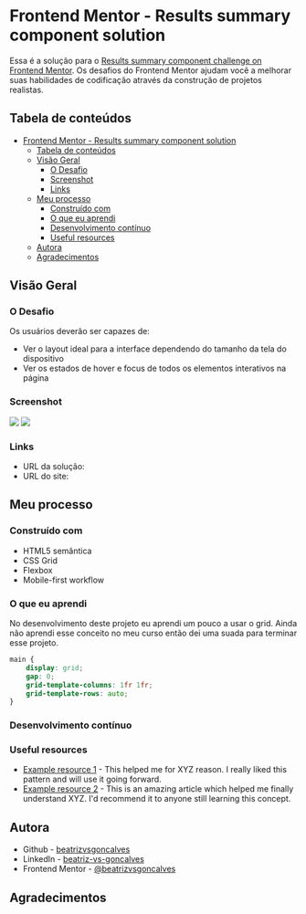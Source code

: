 # Frontend Mentor - Results summary component solution

Essa é a solução para o [Results summary component challenge on Frontend Mentor](https://www.frontendmentor.io/challenges/results-summary-component-CE_K6s0maV). Os desafios do Frontend Mentor ajudam você a melhorar suas habilidades de codificação através da construção de projetos realistas.


## Tabela de conteúdos

- [Frontend Mentor - Results summary component solution](#frontend-mentor---results-summary-component-solution)
  - [Tabela de conteúdos](#tabela-de-conteúdos)
  - [Visão Geral](#visão-geral)
    - [O Desafio](#o-desafio)
    - [Screenshot](#screenshot)
    - [Links](#links)
  - [Meu processo](#meu-processo)
    - [Construído com](#construído-com)
    - [O que eu aprendi](#o-que-eu-aprendi)
    - [Desenvolvimento contínuo](#desenvolvimento-contínuo)
    - [Useful resources](#useful-resources)
  - [Autora](#autora)
  - [Agradecimentos](#agradecimentos)


## Visão Geral

### O Desafio

Os usuários deverão ser capazes de:

- Ver o layout ideal para a interface dependendo do tamanho da tela do dispositivo
- Ver os estados de hover e focus de todos os elementos interativos na página

### Screenshot

![](images/screenshot-desktop.jpeg)
![](images/screenshot-mobile.jpeg)


### Links

- URL da solução: []()
- URL do site: []()


## Meu processo


### Construído com

- HTML5 semântica
- CSS Grid
- Flexbox
- Mobile-first workflow


### O que eu aprendi

No desenvolvimento deste projeto eu aprendi um pouco a usar o grid. Ainda não aprendi esse conceito no meu curso então dei uma suada para terminar esse projeto.

```css
main {
    display: grid;
    gap: 0;
    grid-template-columns: 1fr 1fr;
    grid-template-rows: auto;
}
```


### Desenvolvimento contínuo




### Useful resources

- [Example resource 1](https://www.example.com) - This helped me for XYZ reason. I really liked this pattern and will use it going forward.
- [Example resource 2](https://www.example.com) - This is an amazing article which helped me finally understand XYZ. I'd recommend it to anyone still learning this concept.


## Autora

- Github - [beatrizvsgoncalves](https://github.com/beatrizvsgoncalves)
- LinkedIn - [beatriz-vs-goncalves](https://www.linkedin.com/in/beatriz-vs-goncalves/)
- Frontend Mentor - [@beatrizvsgoncalves](https://www.frontendmentor.io/profile/beatrizvsgoncalves)


## Agradecimentos

